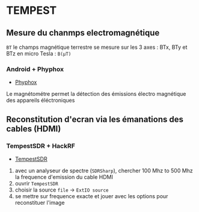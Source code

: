 # TEMPEST

## Mesure du chanmps electromagnétique

`BT` le champs magnétique terrestre se mesure sur les 3 axes : BTx, BTy et BTz en micro Tesla : `B(µT)` 

### Android + Phyphox

* [Phyphox](https://phyphox.org/)

Le magnétométre permet la détection des émissions électro magnétique des appareils éléctroniques


## Reconstitution d'ecran via les émanations des cables (HDMI)

### TempestSDR + HackRF

* [TempestSDR](https://github.com/eried/Research/tree/master/HackRF/TempestSDR)

1. avec un analyseur de spectre (`SDRSharp`), chercher 100 Mhz to 500 Mhz la frequence d'emission du cable HDMI
2. ouvrir `TempestSDR` 
3. choisir la source `file` -> `ExtIO source`
4. se mettre sur frequence exacte et jouer avec les options pour reconstituer l'image

